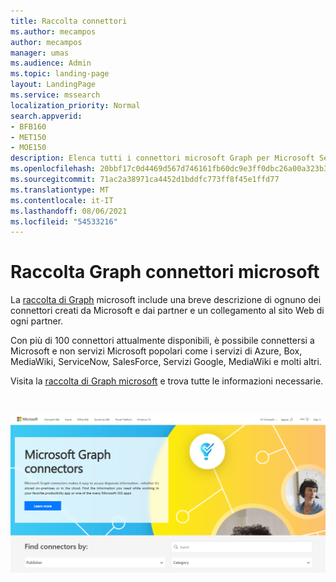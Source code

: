 ```yaml
---
title: Raccolta connettori
ms.author: mecampos
author: mecampos
manager: umas
ms.audience: Admin
ms.topic: landing-page
layout: LandingPage
ms.service: mssearch
localization_priority: Normal
search.appverid:
- BFB160
- MET150
- MOE150
description: Elenca tutti i connettori microsoft Graph per Microsoft Search
ms.openlocfilehash: 20bbf17c0d4469d567d746161fb60dc9e3ff0dbc26a00a323b3aa3bb02bb3214
ms.sourcegitcommit: 71ac2a38971ca4452d1bddfc773ff8f45e1ffd77
ms.translationtype: MT
ms.contentlocale: it-IT
ms.lasthandoff: 08/06/2021
ms.locfileid: "54533216"
---
```

# <a name="microsoft-graph-connectors-gallery"></a>Raccolta Graph connettori microsoft

La [raccolta di Graph](http://www.microsoft.com/microsoft-search/connectors) microsoft include una breve descrizione di ognuno dei connettori creati da Microsoft e dai partner e un collegamento al sito Web di ogni partner.

Con più di 100 connettori attualmente disponibili, è possibile connettersi a Microsoft e non servizi Microsoft popolari come i servizi di Azure, Box, MediaWiki, ServiceNow, SalesForce, Servizi Google, MediaWiki e molti altri.

Visita la [raccolta di Graph microsoft](http://www.microsoft.com/microsoft-search/connectors) e trova tutte le informazioni necessarie.

<br>

![Immagine che mostra la raccolta di nuovi connettori](media/connectors-gallery.png)
